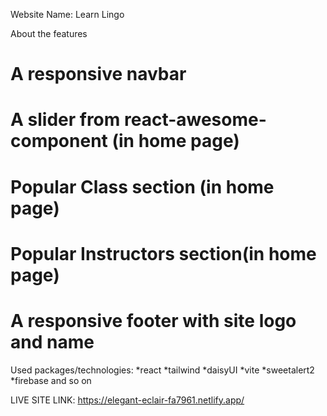 Website Name: Learn Lingo

About the features
# A responsive navbar 
# A slider from react-awesome-component (in home page)
# Popular Class section (in home page)
# Popular Instructors section(in home page)
# A responsive footer with site logo and name

Used packages/technologies:
*react
*tailwind
*daisyUI
*vite
*sweetalert2
*firebase and so on

LIVE SITE LINK: https://elegant-eclair-fa7961.netlify.app/